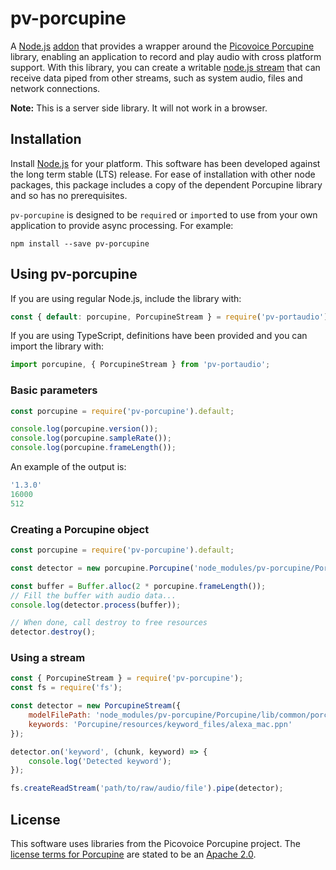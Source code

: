 # pv-porcupine

A [Node.js](http://nodejs.org/) [addon](http://nodejs.org/api/addons.html) that provides a wrapper around the [Picovoice Porcupine](https://picovoice.ai/) library, enabling an application to record and play audio with cross platform support. With this library, you can create a writable [node.js stream](https://nodejs.org/dist/latest-v8.x/docs/api/stream.html) that can receive data piped from other streams, such as system audio, files and network connections.

**Note:** This is a server side library. It will not work in a browser.

## Installation

Install [Node.js](http://nodejs.org/) for your platform. This software has been developed against the long term stable (LTS) release. For ease of installation with other node packages, this package includes a copy of the dependent Porcupine library and so has no prerequisites.

`pv-porcupine` is designed to be `require`d or `import`ed to use from your own application to provide async processing. For example:

    npm install --save pv-porcupine

## Using pv-porcupine

If you are using regular Node.js, include the library with:

```javascript
const { default: porcupine, PorcupineStream } = require('pv-portaudio');
```

If you are using TypeScript, definitions have been provided and you can import the library with:

```typescript
import porcupine, { PorcupineStream } from 'pv-portaudio';
```

### Basic parameters

```javascript
const porcupine = require('pv-porcupine').default;

console.log(porcupine.version());
console.log(porcupine.sampleRate());
console.log(porcupine.frameLength());
```

An example of the output is:

```javascript
'1.3.0'
16000
512
```

### Creating a Porcupine object

```javascript
const porcupine = require('pv-porcupine').default;

const detector = new porcupine.Porcupine('node_modules/pv-porcupine/Porcupine/lib/common/porcupine_params.pv', 'Porcupine/resources/keyword_files/alexa_mac.ppn');

const buffer = Buffer.alloc(2 * porcupine.frameLength());
// Fill the buffer with audio data...
console.log(detector.process(buffer));

// When done, call destroy to free resources
detector.destroy();
```

### Using a stream

```javascript
const { PorcupineStream } = require('pv-porcupine');
const fs = require('fs');

const detector = new PorcupineStream({
    modelFilePath: 'node_modules/pv-porcupine/Porcupine/lib/common/porcupine_params.pv',
    keywords: 'Porcupine/resources/keyword_files/alexa_mac.ppn'
});

detector.on('keyword', (chunk, keyword) => {
    console.log('Detected keyword');
});

fs.createReadStream('path/to/raw/audio/file').pipe(detector);
```

## License

This software uses libraries from the Picovoice Porcupine project. The [license terms for Porcupine](https://github.com/Picovoice/Porcupine/blob/master/LICENSE) are stated to be an [Apache 2.0](https://opensource.org/licenses/Apache-2.0).
